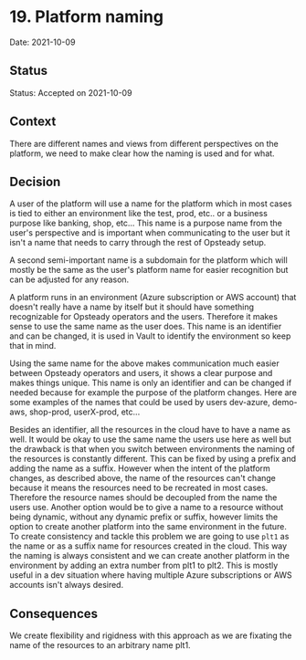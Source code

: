 # 19. Platform naming

Date: 2021-10-09

## Status

Status: Accepted on 2021-10-09

## Context

There are different names and views from different perspectives on the platform, we need to make clear how the naming is used and for what.

## Decision

A user of the platform will use a name for the platform which in most cases is tied to either an environment like the test, prod, etc.. or a business purpose like banking, shop, etc... This name is a purpose name from the user's perspective and is important when communicating to the user but it isn't a name that needs to carry through the rest of Opsteady setup.

A second semi-important name is a subdomain for the platform which will mostly be the same as the user's platform name for easier recognition but can be adjusted for any reason.

A platform runs in an environment (Azure subscription or AWS account) that doesn't really have a name by itself but it should have something recognizable for Opsteady operators and the users. Therefore it makes sense to use the same name as the user does. This name is an identifier and can be changed, it is used in Vault to identify the environment so keep that in mind.

Using the same name for the above makes communication much easier between Opsteady operators and users, it shows a clear purpose and makes things unique. This name is only an identifier and can be changed if needed because for example the purpose of the platform changes. Here are some examples of the names that could be used by users dev-azure, demo-aws, shop-prod, userX-prod, etc...

Besides an identifier, all the resources in the cloud have to have a name as well. It would be okay to use the same name the users use here as well but the drawback is that when you switch between environments the naming of the resources is constantly different. This can be fixed by using a prefix and adding the name as a suffix. However when the intent of the platform changes, as described above, the name of the resources can't change because it means the resources need to be recreated in most cases. Therefore the resource names should be decoupled from the name the users use.
Another option would be to give a name to a resource without being dynamic, without any dynamic prefix or suffix, however limits the option to create another platform into the same environment in the future. To create consistency and tackle this problem we are going to use `plt1` as the name or as a suffix name for resources created in the cloud. This way the naming is always consistent and we can create another platform in the environment by adding an extra number from plt1 to plt2. This is mostly useful in a dev situation where having multiple Azure subscriptions or AWS accounts isn't always desired.

## Consequences

We create flexibility and rigidness with this approach as we are fixating the name of the resources to an arbitrary name plt1.
